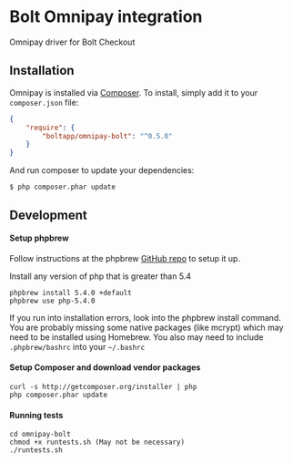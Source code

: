 # Bolt Omnipay integration
Omnipay driver for Bolt Checkout

## Installation

Omnipay is installed via [Composer](http://getcomposer.org/). To install, simply add it
to your `composer.json` file:

```json
{
    "require": {
        "boltapp/omnipay-bolt": "^0.5.0"
    }
}
```

And run composer to update your dependencies:
```
$ php composer.phar update
```

## Development
#### Setup phpbrew
Follow instructions at the phpbrew [GitHub repo](https://github.com/phpbrew/phpbrew) to setup it up.

Install any version of php that is greater than 5.4
```
phpbrew install 5.4.0 +default
phpbrew use php-5.4.0
```

If you run into installation errors, look into the phpbrew install command. You are probably missing
some native packages (like mcrypt) which may need to be installed using Homebrew. You also may need to include
`.phpbrew/bashrc` into your `~/.bashrc`
 

#### Setup Composer and download vendor packages
```
curl -s http://getcomposer.org/installer | php
php composer.phar update
```

#### Running tests 
```
cd omnipay-bolt
chmod +x runtests.sh (May not be necessary)
./runtests.sh
```